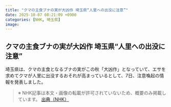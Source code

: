```yaml
---
title: "クマの主食ブナの実が大凶作 埼玉県“人里への出没に注意”"
date: 2025-10-07 08:21:09 +0900
categories: [NHK, 埼玉県]
image: 
---
```

## クマの主食ブナの実が大凶作 埼玉県“人里への出没に注意”

埼玉県は、クマの主食となるブナの実がこの秋「大凶作」となっていて、エサを求めてクマが人里に出没するおそれが高まっているとして、7日、注意喚起の情報を発表しました。

> ※ NHK記事は本文・画像の転載が許可されていないため、概要のみ掲載しています。
[出典（NHK）](http://www3.nhk.or.jp/news/html/20251007/k10014943591000.html)
